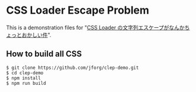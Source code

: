 CSS Loader Escape Problem
=============================

This is a demonstration files for "[CSS Loader の文字列エスケープがなんかちょっとおかしい件][entry]".

[entry]: http://jeffreyfrancesco.org/weblog/2017041401/


How to build all CSS
------------------------------

```shell
$ git clone https://github.com/jforg/clep-demo.git
$ cd clep-demo
$ npm install
$ npm run build
```
